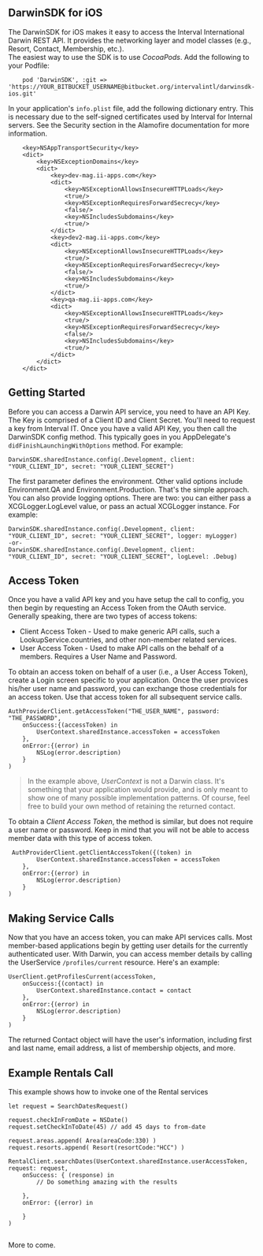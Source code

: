 ## DarwinSDK for iOS

The DarwinSDK for iOS makes it easy to access the Interval International Darwin REST API.  It provides the networking layer and model classes (e.g., Resort, Contact, Membership, etc.).  
The easiest way to use the SDK is to use *CocoaPods*.  Add the following to your Podfile:

```
	pod 'DarwinSDK', :git => 'https://YOUR_BITBUCKET_USERNAME@bitbucket.org/intervalintl/darwinsdk-ios.git'
```

In your application's `info.plist` file, add the following dictionary entry.  This is necessary due to the self-signed certificates used by Interval
for Internal servers.  See the Security section in the Alamofire documentation for more information.

```
	<key>NSAppTransportSecurity</key>
	<dict>
		<key>NSExceptionDomains</key>
		<dict>
			<key>dev-mag.ii-apps.com</key>
			<dict>
				<key>NSExceptionAllowsInsecureHTTPLoads</key>
				<true/>
				<key>NSExceptionRequiresForwardSecrecy</key>
				<false/>
				<key>NSIncludesSubdomains</key>
				<true/>
			</dict>
			<key>dev2-mag.ii-apps.com</key>
			<dict>
				<key>NSExceptionAllowsInsecureHTTPLoads</key>
				<true/>
				<key>NSExceptionRequiresForwardSecrecy</key>
				<false/>
				<key>NSIncludesSubdomains</key>
				<true/>
			</dict>
			<key>qa-mag.ii-apps.com</key>
			<dict>
				<key>NSExceptionAllowsInsecureHTTPLoads</key>
				<true/>
				<key>NSExceptionRequiresForwardSecrecy</key>
				<false/>
				<key>NSIncludesSubdomains</key>
				<true/>
			</dict>
		</dict>
	</dict>
```

## Getting Started

Before you can access a Darwin API service, you need to have an API Key.  The Key is comprised of a Client ID and Client Secret.  You'll need to request a key
from Interval IT.  Once you have a valid API Key, you then call the DarwinSDK config method.  This typically goes in you AppDelegate's
`didFinishLaunchingWithOptions` method.  For example:

```
DarwinSDK.sharedInstance.config(.Development, client: "YOUR_CLIENT_ID", secret: "YOUR_CLIENT_SECRET")
```

The first parameter defines the environment.  Other valid options include Environment.QA and Environment.Production.  That's the simple approach.  You
can also provide logging options.  There are two: you can either pass a XCGLogger.LogLevel value, or pass an actual XCGLogger instance.  For example:

```
DarwinSDK.sharedInstance.config(.Development, client: "YOUR_CLIENT_ID", secret: "YOUR_CLIENT_SECRET", logger: myLogger)
-or-
DarwinSDK.sharedInstance.config(.Development, client: "YOUR_CLIENT_ID", secret: "YOUR_CLIENT_SECRET", logLevel: .Debug)

```


## Access Token

Once you have a valid API key and you have setup the call to config, you then begin by requesting an Access Token from the OAuth service.  
Generally speaking, there are two types of access tokens:

* Client Access Token - Used to make generic API calls, such a LookupService.countries, and other non-member related services.
* User Access Token - Used to make API calls on the behalf of a members.  Requires a User Name and Password.

To obtain an access token on behalf of a user (i.e., a User Access Token), create a Login screen specific to your application.  Once the user provices his/her user name and password, you 
can exchange those credentials for an access token.  Use that access token for all subsequent service calls.  

```
AuthProviderClient.getAccessToken("THE_USER_NAME", password: "THE_PASSWORD", 
	onSuccess:{(accessToken) in 
		UserContext.sharedInstance.accessToken = accessToken
	},
	onError:{(error) in
		NSLog(error.description)
	}
)
```

> In the example above, *UserContext* is not a Darwin class.  It's something that your application would provide, 
> and is only meant to show one of many possible implementation patterns.
> Of course, feel free to build your own method of retaining the returned contact.  

To obtain a *Client Access Token*, the method is similar, but does not require a user name or password.  Keep in mind that you will not be able to
access member data with this type of access token.


```
 AuthProviderClient.getClientAccessToken({(token) in
		UserContext.sharedInstance.accessToken = accessToken
	},
	onError:{(error) in
		NSLog(error.description)
	}
)
```


## Making Service Calls

Now that you have an access token, you can make API services calls.  Most member-based applications begin by getting user details for the currently authenticated 
user.  With Darwin, you can access member details by calling the UserService `/profiles/current` resource.  Here's an example:

```
UserClient.getProfilesCurrent(accessToken, 
	onSuccess:{(contact) in
		UserContext.sharedInstance.contact = contact
	}, 
	onError:{(error) in
		NSLog(error.description)
	}
)

```

The returned Contact object will have the user's information, including first and last name, email address, a list of membership objects, and more.


## Example Rentals Call

This example shows how to invoke one of the Rental services

```
let request = SearchDatesRequest()

request.checkInFromDate = NSDate()
request.setCheckInToDate(45) // add 45 days to from-date
        
request.areas.append( Area(areaCode:330) )
request.resorts.append( Resort(resortCode:"HCC") )
        
RentalClient.searchDates(UserContext.sharedInstance.userAccessToken, request: request,
    onSuccess: { (response) in
        // Do something amazing with the results
		
    },
    onError: {(error) in
                
    }
)


```


More to come.
